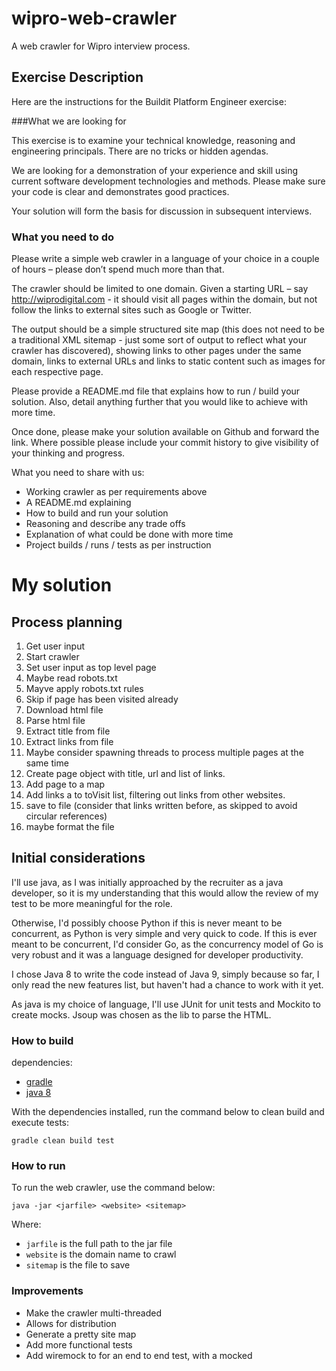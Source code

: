# wipro-web-crawler
A web crawler for Wipro interview process.

## Exercise Description
Here are the instructions for the Buildit Platform Engineer exercise:

###What we are looking for

This exercise is to examine your technical knowledge, reasoning and engineering
principals. There are no tricks or hidden agendas.

We are looking for a demonstration of your experience and skill using current 
software development technologies and methods. Please make sure your code is 
clear and demonstrates good practices.

Your solution will form the basis for discussion in subsequent interviews.

### What you need to do
Please write a simple web crawler in a language of your choice in a couple of
hours – please don’t spend much more than that.

The crawler should be limited to one domain. Given a starting URL – say 
http://wiprodigital.com - it should visit all pages within the domain, but not
follow the links to external sites such as Google or Twitter.

The output should be a simple structured site map (this does not need to be a
traditional XML sitemap - just some sort of output to reflect what your crawler
has discovered), showing links to other pages under the same domain, links to 
external URLs and links to static content such as images for each respective 
page.

Please provide a README.md file that explains how to run / build your solution.
Also, detail anything further that you would like to achieve with more time.

Once done, please make your solution available on Github and forward the link.
Where possible please include your commit history to give visibility of your 
thinking and progress.

What you need to share with us:
- Working crawler as per requirements above
- A README.md explaining
- How to build and run your solution
- Reasoning and describe any trade offs
- Explanation of what could be done with more time
- Project builds / runs / tests as per instruction

# My solution

## Process planning
1. Get user input
2. Start crawler
3. Set user input as top level page
4. Maybe read robots.txt
5. Mayve apply robots.txt rules
6. Skip if page has been visited already
7. Download html file
8. Parse html file
9. Extract title from file
10. Extract links from file
11. Maybe consider spawning threads to process multiple pages at the same time
12. Create page object with title, url and list of links.
13. Add page to a map
14. Add links a to toVisit list, filtering out links from other websites.
15. save to file (consider that links written before, as skipped to avoid circular references)
16. maybe format the file

## Initial considerations
I'll use java, as I was initially approached by the recruiter as a java 
developer, so it is my understanding that this would allow the review of my 
test to be more meaningful for the role.

Otherwise, I'd possibly choose Python if this is never meant to be concurrent,
as Python is very simple and very quick to code. If this is ever meant to be
concurrent, I'd consider Go, as the concurrency model of Go is very robust and
it was a language designed for developer productivity.

I chose Java 8 to write the code instead of Java 9, simply because so far, I 
only read the new features list, but haven't had a chance to work with it yet.

As java is my choice of language, I'll use JUnit for unit tests and Mockito to
create mocks. Jsoup was chosen as the lib to parse the HTML.


### How to build
dependencies: 
- [gradle](https://gradle.org/)
- [java 8](http://www.oracle.com/technetwork/java/javase/downloads/jdk8-downloads-2133151.html)

With the dependencies installed, run the command below to clean build and 
execute tests:

```
gradle clean build test
```

### How to run

To run the web crawler, use the command below:

```
java -jar <jarfile> <website> <sitemap>
```

Where:
- `jarfile` is the full path to the jar file
- `website` is the domain name to crawl
- `sitemap` is the file to save

### Improvements

- Make the crawler multi-threaded
- Allows for distribution
- Generate a pretty site map  
- Add more functional tests
- Add wiremock to for an end to end test, with a mocked 
